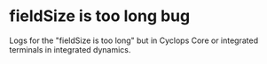# fieldSize is too long bug

Logs for the "fieldSize is too long" but in Cyclops Core or integrated terminals in integrated dynamics.
